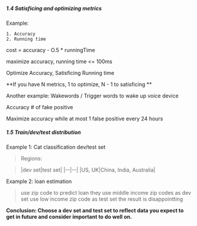 ##### 1.4 Satisficing and optimizing metrics
Example:

    1. Accuracy 
    2. Running time

cost = accuracy - O.5 * runningTime
 
maximize accuracy, running time <= 100ms 

Optimize Accuracy, Satisficing Running time 

**If you have N metrics, 1 to optimize, N - 1 to satisficing **

Another example: Wakewords / Trigger words to wake up voice device

Accuracy 
\# of fake positive 

Maximize accuracy 
while at most 1 false positive every 24 hours
    
    
##### 1.5 Train/dev/test distribution 
Example 1: Cat classification dev/test set 

>Regions:

>|dev set|test set|
|--|--|
|US, UK|China, India, Australia|

Example 2: loan estimation 
>use zip code to predict loan 
they use middle income zip codes as dev set
use low income zip code as test set 
the result is disappointting 

**Conclusion:
Choose a dev set and test set to reflect data you expect to get in future and consider important to do well on.**



    
    
  